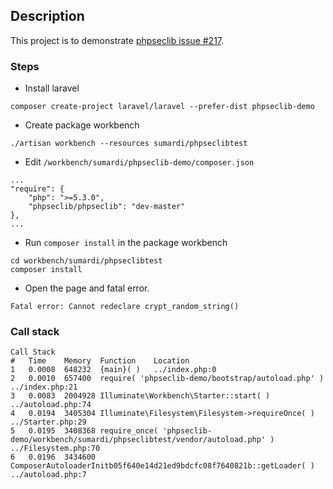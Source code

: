 ## Description

This project is to demonstrate [phpseclib issue #217](https://github.com/phpseclib/phpseclib/pull/217).

### Steps

- Install laravel

`composer create-project laravel/laravel --prefer-dist phpseclib-demo`

- Create package workbench

`./artisan workbench --resources sumardi/phpseclibtest`

- Edit `/workbench/sumardi/phpseclib-demo/composer.json`

```
...
"require": {
    "php": ">=5.3.0",
    "phpseclib/phpseclib": "dev-master"
},
...
```

- Run `composer install` in the package workbench

```
cd workbench/sumardi/phpseclibtest
composer install
```

- Open the page and fatal error.

`Fatal error: Cannot redeclare crypt_random_string()`

### Call stack

```
Call Stack
#	Time	Memory	Function	Location
1	0.0008	648232	{main}( )	../index.php:0
2	0.0010	657400	require( 'phpseclib-demo/bootstrap/autoload.php' )	../index.php:21
3	0.0083	2004928	Illuminate\Workbench\Starter::start( )	../autoload.php:74
4	0.0194	3405304	Illuminate\Filesystem\Filesystem->requireOnce( )	../Starter.php:29
5	0.0195	3408368	require_once( 'phpseclib-demo/workbench/sumardi/phpseclibtest/vendor/autoload.php' )	../Filesystem.php:70
6	0.0196	3434600	ComposerAutoloaderInitb05f640e14d21ed9bdcfc08f7640821b::getLoader( )	../autoload.php:7
```